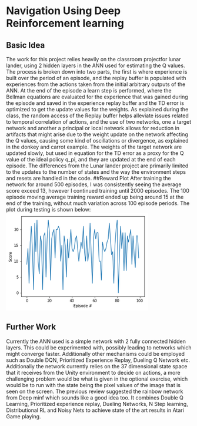 # Navigation Using Deep Reinforcement learning
## Basic Idea
The work for this project relies heavily on the classroom projectfor lunar lander, using 2 hidden layers in the ANN used for estimating the Q values. The process is broken down into two parts, the first is where experience is built over the period of an episode, and the replay buffer is populated with experiences from the actions taken from the initial arbitrary outputs of the ANN. At the end of the episode a learn step is performed, where the Bellman equations are evaluated for the experience that was gained during the episode and saved in the experience replay buffer and the TD error is optimized to get the update values for the weights. As explained during the class, the random access of the Replay buffer helps alleviate issues related to temporal correlation of actions, and the use of two networks, one a target network and another a principal or local network allows for reduction in artifacts that might arise due to the weight update on the network affecting the Q values, causing some kind of oscillations or divergence, as explained in the donkey and carrot example. The weights of the target network are updated slowly, but used in equation for the TD error as a proxy for the Q value of the ideal policy q_pi, and they are updated at the end of each episode.
The differences from the Lunar lander project are primarily limited to the updates to the number of states and the way the environment steps and resets are handled in the code.
##Reward Plot
After training the network for around 500 episodes, I was consistently seeing the average score exceed 13, however I continued training until 2000 episodes. The 100 episode moving average training reward ended up being around 15 at the end of the training, without much variation across 100 episode periods. The plot during testing is shown below:
![Reward Plot](reward_plot.png)
## Further Work
Currently the ANN used is a simple network with 2 fully connected hidden layers. This could be experimented with, possibly leading to networks which might converge faster. Additionally other mechanisms could be employed such as Double DQN, Prioritized Experience Replay, Dueling Q Network etc. Additionally the network currently relies on the 37 dimensional state space that it receives from the Unity environment to decide on actions, a more challenging problem would be what is given in the optional exercise, which would be to run with the state being the pixel values of the image that is seen on the screen. The previous review suggested the rainbow network from Deep minf which sounds like a good idea too. It combines Double Q Learning, Prioritized experience replay, Dueling Networks, N Step learning, Distributional RL and Noisy Nets to achieve state of the art results in Atari Game playing.
